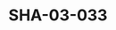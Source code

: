 ---
pid: SHA-03-033
title: SHA-03-033
language: en
original_label: 
rights: Sharhabil Ahmed
location_of_original: Sharhabil Ahmed
photographer_or_studio: Jurg Kobler
scanned_from: photograph 14.7 by 20.3
_date: 1960s
location: Kenya
description: Sharhabil Ahmed with guitar
additional_notes: 
permission_display: 'yes'
on_server: 'no'
on_website: 'no'
permalink: /photopages/en/SHA-03-033.html
layout: photo-page
---
